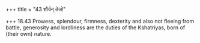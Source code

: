 +++
title = "43 शौर्यन् तेजो"

+++
18.43 Prowess, splendour, firmness, dexterity and also not fleeing from
battle, generosity and lordliness are the duties of the Kshatriyas, born
of (their own) nature.

